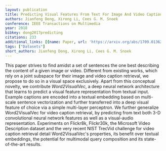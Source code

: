```yaml
---
layout: publication
title: Predicting Visual Features From Text For Image And Video Caption Retrieval
authors: Jianfeng Dong, Xirong Li, Cees G. M. Snoek
conference: IEEE Transactions on Multimedia
year: 2018
bibkey: dong2017predicting
citations: 233
additional_links: [{name: Paper, url: 'https://arxiv.org/abs/1709.01362'}]
tags: ["Datasets"]
short_authors: Jianfeng Dong, Xirong Li, Cees G. M. Snoek
---
```

This paper strives to find amidst a set of sentences the one best describing
the content of a given image or video. Different from existing works, which
rely on a joint subspace for their image and video caption retrieval, we
propose to do so in a visual space exclusively. Apart from this conceptual
novelty, we contribute *Word2VisualVec*, a deep neural network
architecture that learns to predict a visual feature representation from
textual input. Example captions are encoded into a textual embedding based on
multi-scale sentence vectorization and further transferred into a deep visual
feature of choice via a simple multi-layer perceptron. We further generalize
Word2VisualVec for video caption retrieval, by predicting from text both 3-D
convolutional neural network features as well as a visual-audio representation.
Experiments on Flickr8k, Flickr30k, the Microsoft Video Description dataset and
the very recent NIST TrecVid challenge for video caption retrieval detail
Word2VisualVec's properties, its benefit over textual embeddings, the potential
for multimodal query composition and its state-of-the-art results.